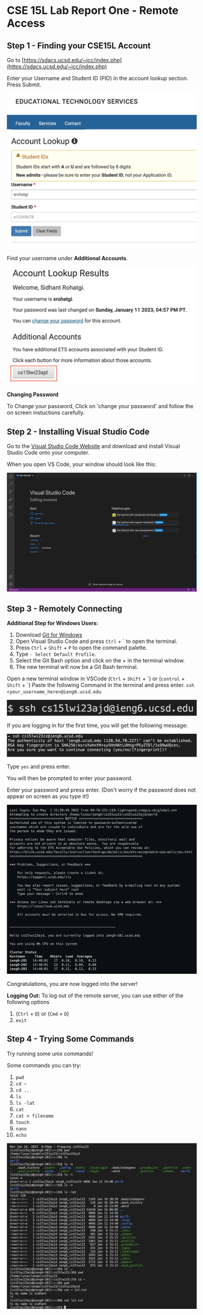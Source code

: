 # **CSE 15L Lab Report One - Remote Access**


## Step 1 - Finding your CSE15L Account

Go to [https://sdacs.ucsd.edu/~icc/index.php](https://sdacs.ucsd.edu/~icc/index.php)

Enter your Username and Student ID (PID) in the account lookup section. 
Press Submit. 

![Image](Screenshots/AccountLookup.jpg)

Find your username under **Additional Accounts**. 

![Image](Screenshots/Username.png)

**Changing Password**

To Change your password, Click on 'change your password' and follow the on screen instuctions carefully. 


## Step 2 - Installing Visual Studio Code

Go to the [Visual Studio Code Website](https://code.visualstudio.com/Download) and download and install Visual Studio Code onto your computer. 

When you open VS Code, your window should look like this:

![Image](Screenshots/VSCodeHome.png)

## Step 3 - Remotely Connecting

**Additional Step for Windows Users:** 
1. Download [Git for Windows](https://gitforwindows.org)
2. Open Visual Studio Code and press `Ctrl` + \` to open the terminal.
3. Press `Ctrl` + `Shift` + `P` to open the command palette.
4. Type `- Select Default Profile`. 
5. Select the Git Bash option and click on the + in the terminal window. 
6. The new terminal will now be a Git Bash terminal. 

Open a new terminal window in VSCode (`Ctrl` + `Shift` + \`) or (`control` + `Shift` + \`) 
Paste the following Command in the terminal and press enter. 
`ssh <your_username_here>@ieng6.ucsd.edu`

![Image](Screenshots/command.png)

If you are logging in for the first time, you will get the following message: 

![Image](Screenshots/authorize.png)

Type `yes` and press enter. 

You will then be prompted to enter your password.

Enter your password and press enter. (Don't worry if the password does not appear on screen as you type it!)

![Image](Screenshots/login.png)

Congratulations, you are now logged into the server!

**Logging Out:**
To log out of the remote server, you can use either of the following options
1. (`Ctrl` + `D`) or (`Cmd` + `D`)
2. `exit`


## Step 4 - Trying Some Commands

Try running some unix commands!

Some commands you can try:
1. `pwd`
2. `cd ~`
3. `cd ..`
4. `ls`
5. `ls -lat`
6. `cat`
7. `cat > filename`
8. `touch`
9. `nano`
10. `echo`

![Image](Screenshots/tryingcommands.jpg)

